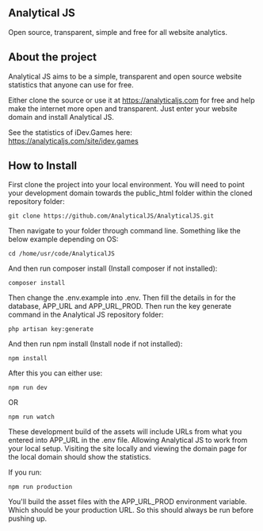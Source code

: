 ## Analytical JS

Open source, transparent, simple and free for all website analytics.

## About the project

Analytical JS aims to be a simple, transparent and open source website statistics that anyone can use for free.

Either clone the source or use it at https://analyticaljs.com for free and help make the internet more open and transparent. Just enter your website domain and install Analytical JS.

See the statistics of iDev.Games here:
https://analyticaljs.com/site/idev.games

## How to Install

First clone the project into your local environment. You will need to point your development domain towards the public_html folder within the cloned repository folder:

```
git clone https://github.com/AnalyticalJS/AnalyticalJS.git
```

Then navigate to your folder through command line. Something like the below example depending on OS:

```
cd /home/usr/code/AnalyticalJS
```

And then run composer install (Install composer if not installed):

```
composer install
```


Then change the .env.example into .env. Then fill the details in for the database, APP_URL and APP_URL_PROD. Then run the key generate command in the Analytical JS repository folder:

```
php artisan key:generate
```


And then run npm install (Install node if not installed):

```
npm install
```


After this you can either use:

```
npm run dev
```

OR

```
npm run watch
```

These development build of the assets will include URLs from what you entered into APP_URL in the .env file. Allowing Analytical JS to work from your local setup. Visiting the site locally and viewing the domain page for the local domain should show the statistics.

If you run:

```
npm run production
```

You'll build the asset files with the APP_URL_PROD environment variable. Which should be your production URL. So this should always be run before pushing up.


